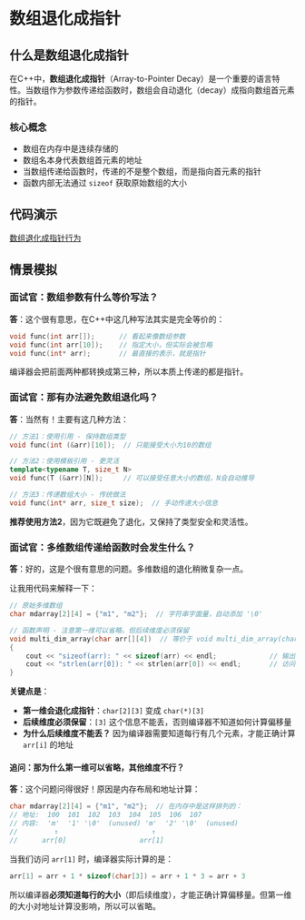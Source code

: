 # 数组退化成指针

## 什么是数组退化成指针

在C++中，**数组退化成指针**（Array-to-Pointer Decay）是一个重要的语言特性。当数组作为参数传递给函数时，数组会自动退化（decay）成指向数组首元素的指针。

### 核心概念

- 数组在内存中是连续存储的
- 数组名本身代表数组首元素的地址
- 当数组传递给函数时，传递的不是整个数组，而是指向首元素的指针
- 函数内部无法通过 `sizeof` 获取原始数组的大小

## 代码演示

[数组退化成指针行为](../.CodeReference/array_to_pointer/array_to_pointer.cpp)

## 情景模拟

### 面试官：数组参数有什么等价写法？

**答**：这个很有意思，在C++中这几种写法其实是完全等价的：

```cpp
void func(int arr[]);      // 看起来像数组参数
void func(int arr[10]);    // 指定大小，但实际会被忽略
void func(int* arr);       // 最直接的表示，就是指针
```

编译器会把前面两种都转换成第三种，所以本质上传递的都是指针。

### 面试官：那有办法避免数组退化吗？

**答**：当然有！主要有这几种方法：

```cpp
// 方法1：使用引用 - 保持数组类型
void func(int (&arr)[10]);  // 只能接受大小为10的数组

// 方法2：使用模板引用 - 更灵活
template<typename T, size_t N>
void func(T (&arr)[N]);     // 可以接受任意大小的数组，N会自动推导

// 方法3：传递数组大小 - 传统做法
void func(int* arr, size_t size);  // 手动传递大小信息
```

**推荐使用方法2**，因为它既避免了退化，又保持了类型安全和灵活性。

### 面试官：多维数组传递给函数时会发生什么？

**答**：好的，这是个很有意思的问题。多维数组的退化稍微复杂一点。

让我用代码来解释一下：

```cpp
// 原始多维数组  
char mdarray[2][4] = {"m1", "m2"};  // 字符串字面量，自动添加 '\0'

// 函数声明 - 注意第一维可以省略，但后续维度必须保留
void multi_dim_array(char arr[][4])  // 等价于 void multi_dim_array(char (*arr)[4])
{
    cout << "sizeof(arr): " << sizeof(arr) << endl;             // 输出指针大小
    cout << "strlen(arr[0]): " << strlen(arr[0]) << endl;       // 访问第一行
}
```

**关键点是**：

- **第一维会退化成指针**：`char[2][3]` 变成 `char(*)[3]`
- **后续维度必须保留**：`[3]` 这个信息不能丢，否则编译器不知道如何计算偏移量
- **为什么后续维度不能丢？** 因为编译器需要知道每行有几个元素，才能正确计算 `arr[i]` 的地址

#### 追问：那为什么第一维可以省略，其他维度不行？

**答**：这个问题问得很好！原因是内存布局和地址计算：

```cpp
char mdarray[2][4] = {"m1", "m2"};  // 在内存中是这样排列的：
// 地址:  100  101  102  103  104  105  106  107
// 内容:  'm'  '1' '\0'  (unused) 'm'  '2' '\0'  (unused)
//         ↑                       ↑              
//      arr[0]                  arr[1]         
```

当我们访问 `arr[1]` 时，编译器实际计算的是：

```cpp
arr[1] = arr + 1 * sizeof(char[3]) = arr + 1 * 3 = arr + 3
```

所以编译器**必须知道每行的大小**（即后续维度），才能正确计算偏移量。但第一维的大小对地址计算没影响，所以可以省略。
